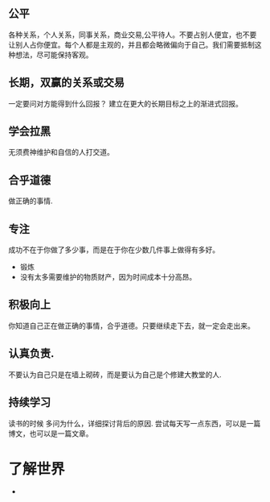 ## 公平
各种关系，个人关系，同事关系，商业交易,公平待人。不要占别人便宜，也不要让别人占你便宜。每个人都是主观的，并且都会略微偏向于自己。我们需要抵制这种想法，尽可能保持客观。

## 长期，双赢的关系或交易
一定要问对方能得到什么回报？
建立在更大的长期目标之上的渐进式回报。

## 学会拉黑
无须费神维护和自信的人打交道。

## 合乎道德
做正确的事情.

## 专注
成功不在于你做了多少事，而是在于你在少数几件事上做得有多好。
- 锻炼
- 没有太多需要维护的物质财产，因为时间成本十分高昂。

## 积极向上
你知道自己正在做正确的事情，合乎道德。只要继续走下去，就一定会走出来。

## 认真负责.
不要认为自己只是在墙上砌砖，而是要认为自己是个修建大教堂的人.

## 持续学习
读书的时候 多问为什么，详细探讨背后的原因.
尝试每天写一点东西，可以是一篇博文，也可以是一篇文章。

# 了解世界
- 